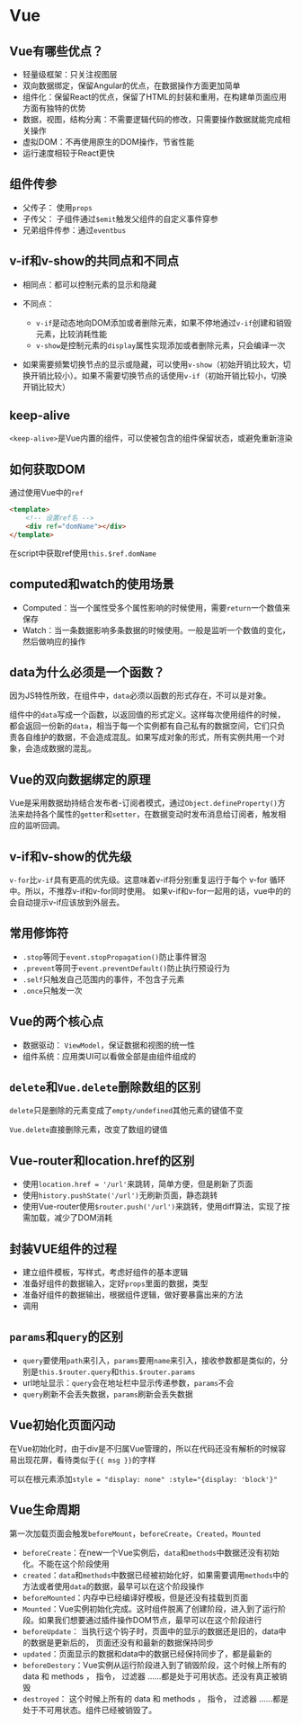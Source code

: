 # Vue

## Vue有哪些优点？

- 轻量级框架：只关注视图层
- 双向数据绑定，保留Angular的优点，在数据操作方面更加简单
- 组件化：保留React的优点，保留了HTML的封装和重用，在构建单页面应用方面有独特的优势
- 数据，视图，结构分离：不需要逻辑代码的修改，只需要操作数据就能完成相关操作
- 虚拟DOM：不再使用原生的DOM操作，节省性能
- 运行速度相较于React更快



## 组件传参

- 父传子： 使用`props`
- 子传父： 子组件通过`$emit`触发父组件的自定义事件穿参
- 兄弟组件传参：通过`eventbus`



## v-if和v-show的共同点和不同点

- 相同点：都可以控制元素的显示和隐藏

- 不同点：
  - `v-if`是动态地向DOM添加或者删除元素，如果不停地通过`v-if`创建和销毁元素，比较消耗性能
  - `v-show`是控制元素的`display`属性实现添加或者删除元素，只会编译一次
- 如果需要频繁切换节点的显示或隐藏，可以使用`v-show`（初始开销比较大，切换开销比较小）。如果不需要切换节点的话使用`v-if`（初始开销比较小，切换开销比较大）



## keep-alive

`<keep-alive>`是Vue内置的组件，可以使被包含的组件保留状态，或避免重新渲染



## 如何获取DOM

通过使用Vue中的`ref`

```html
<template>
    <!-- 设置ref名 -->
    <div ref="domName"></div>  
</template>
```

在script中获取ref使用`this.$ref.domName`



## computed和watch的使用场景

- Computed：当一个属性受多个属性影响的时候使用，需要`return`一个数值来保存
- Watch：当一条数据影响多条数据的时候使用。一般是监听一个数值的变化，然后做响应的操作



## data为什么必须是一个函数？

因为JS特性所致，在组件中，`data`必须以函数的形式存在，不可以是对象。

组件中的`data`写成一个函数，以返回值的形式定义。这样每次使用组件的时候，都会返回一份新的`data`，相当于每一个实例都有自己私有的数据空间，它们只负责各自维护的数据，不会造成混乱。如果写成对象的形式，所有实例共用一个对象，会造成数据的混乱。



## Vue的双向数据绑定的原理

Vue是采用数据劫持结合发布者-订阅者模式，通过`Object.defineProperty()`方法来劫持各个属性的`getter`和`setter`，在数据变动时发布消息给订阅者，触发相应的监听回调。



## v-if和v-show的优先级

`v-for`比`v-if`具有更高的优先级。这意味着v-if将分别重复运行于每个 v-for 循环中。所以，不推荐v-if和v-for同时使用。
如果v-if和v-for一起用的话，vue中的的会自动提示v-if应该放到外层去。



## 常用修饰符

- `.stop`等同于`event.stopPropagation()`防止事件冒泡
- `.prevent`等同于`event.preventDefault()`防止执行预设行为
- `.self`只触发自己范围内的事件，不包含子元素
- `.once`只触发一次



## Vue的两个核心点

- 数据驱动： `ViewModel`，保证数据和视图的统一性
- 组件系统：应用类UI可以看做全部是由组件组成的



## `delete`和`Vue.delete`删除数组的区别

`delete`只是删除的元素变成了`empty/undefined`其他元素的键值不变

`Vue.delete`直接删除元素，改变了数组的键值



## Vue-router和location.href的区别

- 使用`location.href = '/url'`来跳转，简单方便，但是刷新了页面
- 使用`history.pushState('/url')`无刷新页面，静态跳转
- 使用Vue-router使用`$router.push('/url')`来跳转，使用diff算法，实现了按需加载，减少了DOM消耗



## 封装VUE组件的过程

- 建立组件模板，写样式，考虑好组件的基本逻辑
- 准备好组件的数据输入，定好`props`里面的数据，类型
- 准备好组件的数据输出，根据组件逻辑，做好要暴露出来的方法
- 调用



## `params`和`query`的区别

- `query`要使用`path`来引入，`params`要用`name`来引入，接收参数都是类似的，分别是`this.$router.query`和`this.$router.params`
- url地址显示：`query`会在地址栏中显示传递参数，`params`不会
- `query`刷新不会丢失数据，`params`刷新会丢失数据



## Vue初始化页面闪动

在Vue初始化时，由于div是不归属Vue管理的，所以在代码还没有解析的时候容易出现花屏，看待类似于`{{ msg }}`的字样

可以在根元素添加`style = "display: none" :style="{display: 'block'}"`



## Vue生命周期

第一次加载页面会触发`beforeMount`，`beforeCreate`，`Created`，`Mounted`

- `beforeCreate`：在new一个Vue实例后，`data`和`methods`中数据还没有初始化。不能在这个阶段使用
- `created`：`data`和`methods`中数据已经被初始化好，如果需要调用`methods`中的方法或者使用`data`的数据，最早可以在这个阶段操作
- `beforeMounted`：内存中已经编译好模板，但是还没有挂载到页面
- `Mounted`：Vue实例初始化完成。这时组件脱离了创建阶段，进入到了运行阶段。如果我们想要通过插件操作DOM节点，最早可以在这个阶段进行
- `beforeUpdate`： 当执行这个钩子时，页面中的显示的数据还是旧的，data中的数据是更新后的， 页面还没有和最新的数据保持同步
- `updated`：页面显示的数据和data中的数据已经保持同步了，都是最新的
- `beforeDestory`：Vue实例从运行阶段进入到了销毁阶段，这个时候上所有的 data 和 methods ， 指令， 过滤器 ……都是处于可用状态。还没有真正被销毁
- `destroyed`： 这个时候上所有的 data 和 methods ， 指令， 过滤器 ……都是处于不可用状态。组件已经被销毁了。
